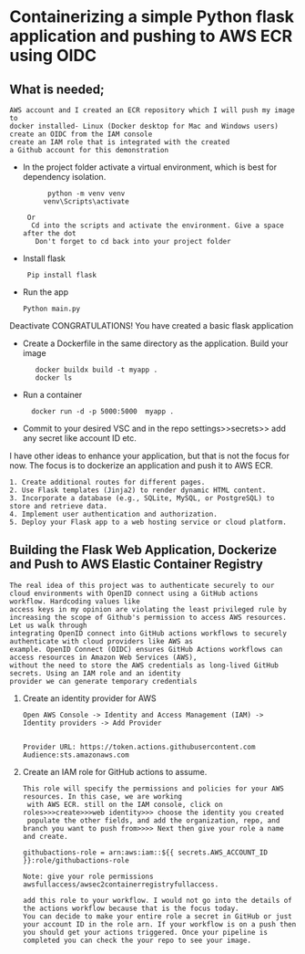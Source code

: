 <h1> Containerizing a simple Python flask application and pushing to AWS ECR using OIDC</h1>
	
<h2>What is needed;</h2>

	AWS account and I created an ECR repository which I will push my image to
	docker installed- Linux (Docker desktop for Mac and Windows users)
	create an OIDC from the IAM console
	create an IAM role that is integrated with the created 
	a Github account for this demonstration

- In the project folder activate a virtual environment, which is best for dependency isolation.

            python -m venv venv
           venv\Scripts\activate
  
       Or 
        Cd into the scripts and activate the environment. Give a space after the dot
         Don't forget to cd back into your project folder

- Install flask
  
       Pip install flask

- Run the app

      Python main.py

Deactivate 
CONGRATULATIONS! You have created a basic flask application


- Create a Dockerfile in the same directory as the application. Build your image
  
	     docker buildx build -t myapp .
	     docker ls

- Run a container
  
	    docker run -d -p 5000:5000  myapp .
	
- Commit to your desired VSC  and in the repo settings>>secrets>> add any secret like account ID etc.
  
	
I have other ideas to enhance your application, but that is not the focus for now. The focus is to dockerize an application and push it to AWS ECR.


    1. Create additional routes for different pages.
    2. Use Flask templates (Jinja2) to render dynamic HTML content.
    3. Incorporate a database (e.g., SQLite, MySQL, or PostgreSQL) to store and retrieve data.
    4. Implement user authentication and authorization.
    5. Deploy your Flask app to a web hosting service or cloud platform.


<h2>Building the Flask Web Application, Dockerize and Push to AWS Elastic Container Registry</h2>

    The real idea of this project was to authenticate securely to our cloud environments with OpenID connect using a GitHub actions workflow. Hardcoding values like 
    access keys in my opinion are violating the least privileged rule by increasing the scope of Github's permission to access AWS resources. Let us walk through
    integrating OpenID connect into GitHub actions workflows to securely authenticate with cloud providers like AWS as
    example. OpenID Connect (OIDC) ensures GitHub Actions workflows can access resources in Amazon Web Services (AWS), 
    without the need to store the AWS credentials as long-lived GitHub secrets. Using an IAM role and an identity
    provider we can generate temporary credentials 


1. Create an identity provider for AWS
   
       Open AWS Console -> Identity and Access Management (IAM) -> Identity providers -> Add Provider


       Provider URL: https://token.actions.githubusercontent.com
       Audience:sts.amazonaws.com

2. Create an IAM role for GitHub actions to assume.
   
       This role will specify the permissions and policies for your AWS resources. In this case, we are working
        with AWS ECR. still on the IAM console, click on roles>>>create>>>web identity>>> choose the identity you created
        populate the other fields, and add the organization, repo, and branch you want to push from>>>> Next then give your role a name and create.

       githubactions-role = arn:aws:iam::${{ secrets.AWS_ACCOUNT_ID }}:role/githubactions-role
   
       Note: give your role permissions awsfullaccess/awsec2containerregistryfullaccess.

       add this role to your workflow. I would not go into the details of the actions workflow because that is the focus today.
       You can decide to make your entire role a secret in GitHub or just your account ID in the role arn. If your workflow is on a push then
       you should get your actions triggered. Once your pipeline is completed you can check the your repo to see your image.

